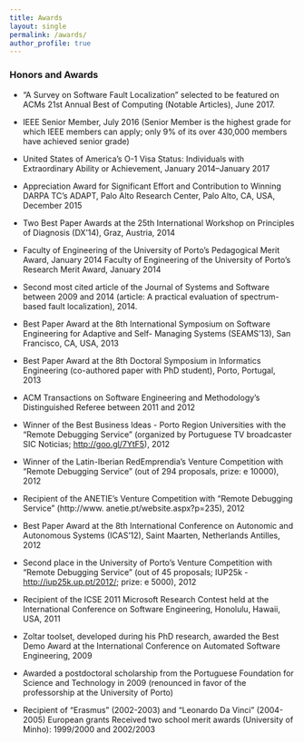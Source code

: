 ```yaml
---
title: Awards
layout: single
permalink: /awards/
author_profile: true
---
```


### Honors and Awards

* “A Survey on Software Fault Localization” selected to be featured on ACMs 21st Annual Best of Computing (Notable Articles), June 2017.

* IEEE Senior Member, July 2016 (Senior Member is the highest grade for which IEEE members can apply; only 9% of its over 430,000 members have achieved senior grade)

* United States of America’s O-1 Visa Status: Individuals with Extraordinary Ability or Achievement, January 2014–January 2017

* Appreciation Award for Significant Effort and Contribution to Winning DARPA TC’s ADAPT, Palo Alto Research Center, Palo Alto, CA, USA, December 2015

* Two Best Paper Awards at the 25th International Workshop on Principles of Diagnosis (DX’14), Graz, Austria, 2014

* Faculty of Engineering of the University of Porto’s Pedagogical Merit Award, January 2014 Faculty of Engineering of the University of Porto’s Research Merit Award, January 2014

* Second most cited article of the Journal of Systems and Software between 2009 and 2014 (article: A practical evaluation of spectrum-based fault localization), 2014.

* Best Paper Award at the 8th International Symposium on Software Engineering for Adaptive and Self- Managing Systems (SEAMS’13), San Francisco, CA, USA, 2013

* Best Paper Award at the 8th Doctoral Symposium in Informatics Engineering (co-authored paper with PhD student), Porto, Portugal, 2013

* ACM Transactions on Software Engineering and Methodology’s Distinguished Referee between 2011 and 2012

* Winner of the Best Business Ideas - Porto Region Universities with the “Remote Debugging Service” (organized by Portuguese TV broadcaster SIC Noticias; http://goo.gl/7YtF5), 2012

* Winner of the Latin-Iberian RedEmprendia’s Venture Competition with “Remote Debugging Service” (out of 294 proposals, prize: e 10000), 2012

* Recipient of the ANETIE’s Venture Competition with “Remote Debugging Service” (http://www. anetie.pt/website.aspx?p=235), 2012

* Best Paper Award at the 8th International Conference on Autonomic and Autonomous Systems (ICAS’12), Saint Maarten, Netherlands Antilles, 2012

* Second place in the University of Porto’s Venture Competition with “Remote Debugging Service” (out of 45 proposals; IUP25k - http://iup25k.up.pt/2012/; prize: e 5000), 2012

* Recipient of the ICSE 2011 Microsoft Research Contest held at the International Conference on Software Engineering, Honolulu, Hawaii, USA, 2011

* Zoltar toolset, developed during his PhD research, awarded the Best Demo Award at the International Conference on Automated Software Engineering, 2009

* Awarded a postdoctoral scholarship from the Portuguese Foundation for Science and Technology in 2009 (renounced in favor of the professorship at the University of Porto)

* Recipient of “Erasmus” (2002-2003) and “Leonardo Da Vinci” (2004-2005) European grants Received two school merit awards (University of Minho): 1999/2000 and 2002/2003
